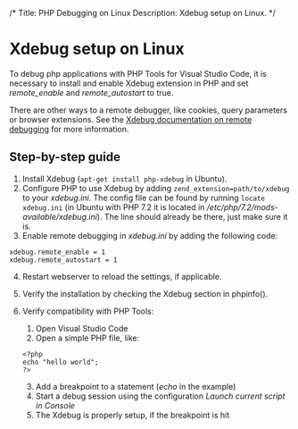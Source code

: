 /*
Title: PHP Debugging on Linux
Description: Xdebug setup on Linux.
*/

# Xdebug setup on Linux

To debug php applications with PHP Tools for Visual Studio Code, it is necessary to install and enable Xdebug extension in PHP and set *remote_enable* and *remote_autostart* to true.

There are other ways to a remote debugger, like cookies, query parameters or browser extensions. See the [Xdebug documentation on remote debugging](https://xdebug.org/docs/remote#starting) for more information.

## Step-by-step guide

1. Install Xdebug (```apt-get install php-xdebug``` in Ubuntu).
2. Configure PHP to use Xdebug by adding ```zend_extension=path/to/xdebug``` to your *xdebug.ini*. The config file can be found by running ```locate xdebug.ini``` (in Ubuntu with PHP 7.2 it is located in */etc/php/7.2/mods-available/xdebug.ini*). The line should already be there, just make sure it is.
3. Enable remote debugging in *xdebug.ini* by adding the following code:

```
xdebug.remote_enable = 1
xdebug.remote_autostart = 1
```

4. Restart webserver to reload the settings, if applicable.
5. Verify the installation by checking the Xdebug section in phpinfo().
6. Verify compatibility with PHP Tools:
    1. Open Visual Studio Code
    2. Open a simple PHP file, like:

    ```
    <?php
    echo "hello world";
    ?>
    ```

    3. Add a breakpoint to a statement (*echo* in the example)
    4. Start a debug session using the configuration *Launch current script in Console*
    5. The Xdebug is properly setup, if the breakpoint is hit
